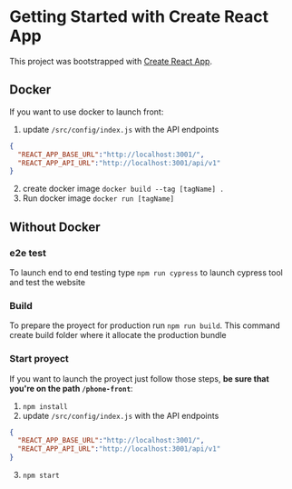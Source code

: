 # Getting Started with Create React App

This project was bootstrapped with [Create React App](https://github.com/facebook/create-react-app).

## Docker
If you want to use docker to launch front:
1. update  `/src/config/index.js` with the API endpoints 
``` json
{
  "REACT_APP_BASE_URL":"http://localhost:3001/",
  "REACT_APP_API_URL":"http://localhost:3001/api/v1"
}
```
2. create docker image `docker build --tag [tagName] .`
3. Run docker image `docker run [tagName]`


## Without Docker

### e2e test
To launch end to end testing type `npm run cypress` to launch cypress tool and test the website

### Build
To prepare the proyect for production run `npm run build`. This command create build folder where it allocate the production bundle
### Start proyect

If you want to launch the proyect just follow those steps, **be sure that you're on the path `/phone-front`**:

1. `npm install`
2. update  `/src/config/index.js` with the API endpoints 
``` json
{
  "REACT_APP_BASE_URL":"http://localhost:3001/",
  "REACT_APP_API_URL":"http://localhost:3001/api/v1"
}
```
3. `npm start`
